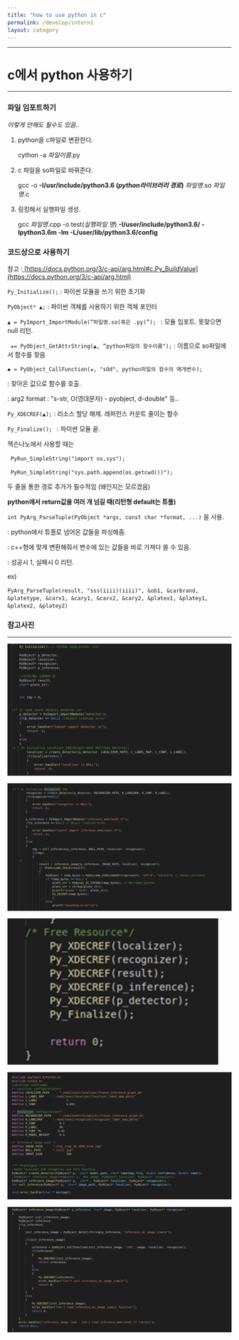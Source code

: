 ```yaml
---
title: "how to use python in c"
permalink: /develop/intern1
layout: category
---
```



------------------
# c에서 python 사용하기
---------------------


###  파일 임포트하기

*이렇게 안해도 될수도 있음..*

1. python을 c파일로 변환한다.

   cython -a *파일이름*.py

2. c 파일을 so파일로 바꿔준다.

   gcc -o **-I/usr/include/python3.6 (*python라이브러리 경로*)**  *파일명*.so *파일명*.c

3. 링킹해서 실행파일 생성.

   gcc *파일명*.cpp -o test(*실행파일 명*) **-I/user/include/python3.6/ -lpython3.6m -lm -L/user/lib/python3.6/config**



### 코드상으로 사용하기

참고 :[ ](https://docs.python.org/3/c-api/arg.html)[https://docs.python.org/3/c-api/arg.html#c.Py_BuildValue](https://docs.python.org/3/c-api/arg.html)



`Py_Initialize();`  : 파이썬 모듈을 쓰기 위한 초기화

`PyObject* ▲;` : 파이썬 객체를 사용하기 위한 객체 포인터

`▲ = PyImport_ImportModule(“파일명.so(혹은 .py)”); ` : 모듈 임포트. 못찾으면 null 리턴.

` ★= PyObject_GetAttrString(▲, “python파일의 함수이름");` : 이름으로 so파일에서 함수를 찾음

`◆ = PyObject_CallFunction(★, "sOd", python파일의 함수의 매개변수);`

: 찾아온 값으로 함수를 호출.

: arg2 format : "s-str, O(영대문자) - pyobject, d-double" 등..

`Py_XDECREF(▲);`  : 리소스 할당 해제. 레퍼런스 카운트 줄이는 함수

`Py_Finalize(); ` : 파이썬 모듈 끝.



잭슨나노에서 사용할 때는

` PyRun_SimpleString("import os,sys");`

 ` PyRun_SimpleString("sys.path.append(os.getcwd())");`

두 줄을 통한 경로 추가가 필수적임 (왜인지는 모르겠음)



**python에서 return값을 여러 개 넘길 때(리턴형 default는 튜플)**

`int PyArg_ParseTuple(PyObject *args, const char *format, ...)` 을 사용.

: python에서 튜플로 넘어온 값들을 파싱해줌.

: c++형에 맞게 변환해줘서 변수에 있는 값들을 바로 가져다 쓸 수 있음.

: 성공시 1, 실패시 0 리턴.



ex)

`PyArg_ParseTuple(result, "sss(iiii)(iiii)", &ob1, &carbrand, &platetype, &carx1, &cary1, &carx2, &cary2, &platex1, &platey1, &platex2, &platey2)`





### 참고사진

--------------------------------------------------



![intern1](../images/intern1.png)

![intern2](../images/intern2.png)

![intern3](../images/intern3.png)

![intern4](../images/intern4.png)

![intern5](../images/intern5.png)

















